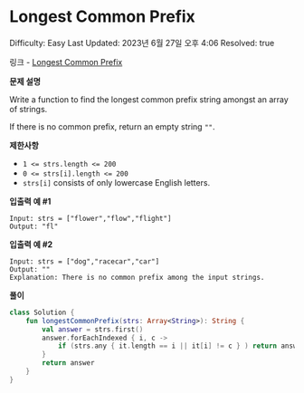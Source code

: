 # Longest Common Prefix

Difficulty: Easy
Last Updated: 2023년 6월 27일 오후 4:06
Resolved: true

링크 - [Longest Common Prefix](https://leetcode.com/problems/longest-common-prefix/description/)

**문제 설명**

Write a function to find the longest common prefix string amongst an array of strings.

If there is no common prefix, return an empty string `""`.

**제한사항**

- `1 <= strs.length <= 200`
- `0 <= strs[i].length <= 200`
- `strs[i]` consists of only lowercase English letters.

**입출력 예 #1**

```
Input: strs = ["flower","flow","flight"]
Output: "fl"
```

**입출력 예 #2**

```
Input: strs = ["dog","racecar","car"]
Output: ""
Explanation: There is no common prefix among the input strings.
```

**풀이**

```kotlin
class Solution {
    fun longestCommonPrefix(strs: Array<String>): String {
        val answer = strs.first()
        answer.forEachIndexed { i, c ->
            if (strs.any { it.length == i || it[i] != c } ) return answer.substring(0, i)
        }
        return answer
    }
}
```